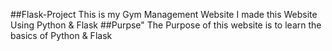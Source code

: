 ##Flask-Project
This is my Gym Management Website 
I made this Website Using Python & Flask
##Purpse"
The Purpose of this website is to learn the basics of Python & Flask
 
 

